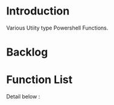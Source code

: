 # Introduction 
Various Utiity type Powershell Functions.

# Backlog

# Function List 
Detail below : 